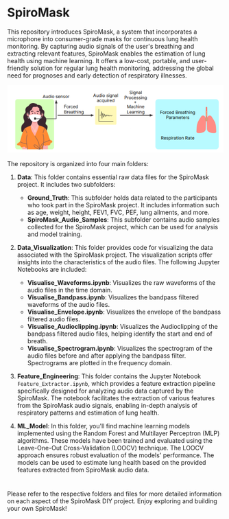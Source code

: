 # SpiroMask

This repository introduces SpiroMask, a system that incorporates a microphone into consumer-grade masks for continuous lung health monitoring. By capturing audio signals of the user's breathing and extracting relevant features, SpiroMask enables the estimation of lung health using machine learning. It offers a low-cost, portable, and user-friendly solution for regular lung health monitoring, addressing the global need for prognoses and early detection of respiratory illnesses.

![imgsrc](./intro.png)


The repository is organized into four main folders:

1. **Data**: This folder contains essential raw data files for the SpiroMask project. It includes two subfolders:
   - **Ground_Truth**: This subfolder holds data related to the participants who took part in the SpiroMask project. It includes information such as age, weight, height, FEV1, FVC, PEF, lung ailments, and more.
   - **SpiroMask_Audio_Samples**: This subfolder contains audio samples collected for the SpiroMask project, which can be used for analysis and model training.

2. **Data_Visualization**: This folder provides code for visualizing the data associated with the SpiroMask project. The visualization scripts offer insights into the characteristics of the audio files. The following Jupyter Notebooks are included:
   - **Visualise_Waveforms.ipynb**: Visualizes the raw waveforms of the audio files in the time domain.
   - **Visualise_Bandpass.ipynb**: Visualizes the bandpass filtered waveforms of the audio files.
   - **Visualise_Envelope.ipynb**: Visualizes the envelope of the bandpass filtered audio files.
   - **Visualise_Audioclipping.ipynb**: Visualizes the Audioclipping of the bandpass filtered audio files, helping identify the start and end of breath.
   - **Visualise_Spectrogram.ipynb**: Visualizes the spectrogram of the audio files before and after applying the bandpass filter. Spectrograms are plotted in the frequency domain.

3. **Feature_Engineering**: This folder contains the Jupyter Notebook `Feature_Extractor.ipynb`, which provides a feature extraction pipeline specifically designed for analyzing audio data captured by the SpiroMask. The notebook facilitates the extraction of various features from the SpiroMask audio signals, enabling in-depth analysis of respiratory patterns and estimation of lung health.

4. **ML_Model**: In this folder, you'll find machine learning models implemented using the Random Forest and Multilayer Perceptron (MLP) algorithms. These models have been trained and evaluated using the Leave-One-Out Cross-Validation (LOOCV) technique. The LOOCV approach ensures robust evaluation of the models' performance. The models can be used to estimate lung health based on the provided features extracted from SpiroMask audio data.

#

Please refer to the respective folders and files for more detailed information on each aspect of the SpiroMask DIY project. Enjoy exploring and building your own SpiroMask!

#